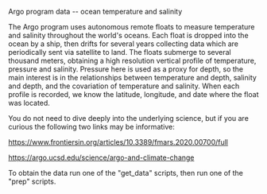 Argo program data -- ocean temperature and salinity

The Argo program uses autonomous remote floats to measure temperature
and salinity throughout the world's oceans.  Each float is dropped
into the ocean by a ship, then drifts for several years collecting
data which are periodically sent via satellite to land.  The floats
submerge to several thousand meters, obtaining a high resolution
vertical profile of temperature, pressure and salinity.  Pressure here
is used as a proxy for depth, so the main interest is in the
relationships between temperature and depth, salinity and depth,
and the covariation of temperature and salinity.  When each
profile is recorded, we know the latitude, longitude, and date where
the float was located.

You do not need to dive deeply into the underlying science, but if you
are curious the following two links may be informative:

https://www.frontiersin.org/articles/10.3389/fmars.2020.00700/full

https://argo.ucsd.edu/science/argo-and-climate-change

To obtain the data run one of the "get_data" scripts, then run
one of the "prep" scripts.
